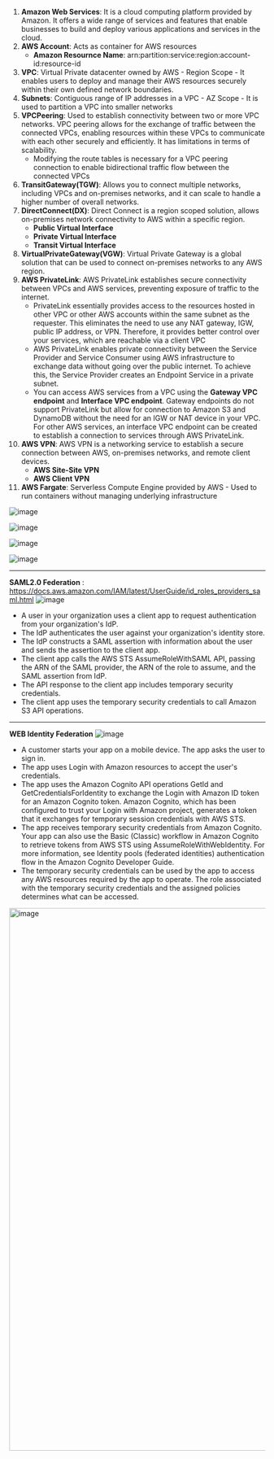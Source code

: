 
1. **Amazon Web Services**: It is a cloud computing platform provided by Amazon. It offers a wide range of services and features that enable businesses to build and deploy various applications and services in the cloud.
2. **AWS Account**: Acts as container for AWS resources
     - **Amazon Resournce Name**: arn:partition:service:region:account-id:resource-id
3. **VPC**: Virtual Private datacenter owned by AWS - Region Scope - It enables users to deploy and manage their AWS resources securely within their own defined network boundaries.
4. **Subnets**: Contiguous range of IP addresses in a VPC - AZ Scope - It is used to partition a VPC into smaller networks
5. **VPCPeering**:  Used to establish connectivity between two or more VPC networks. VPC peering allows for the exchange of traffic between the connected VPCs, enabling resources within these VPCs to communicate with each other securely and efficiently. It has limitations in terms of scalability.
     - Modifying the route tables is necessary for a VPC peering connection to enable bidirectional traffic flow between the connected VPCs
6. **TransitGateway(TGW)**: Allows you to connect multiple networks, including VPCs and on-premises networks, and it can scale to handle a higher number of overall networks.
7. **DirectConnect(DX)**: Direct Connect is a region scoped solution, allows on-premises network connectivity to AWS within a specific region.
   - **Public Virtual Interface**
   - **Private Virtual Interface**
   - **Transit Virtual Interface**
8. **VirtualPrivateGateway(VGW)**: Virtual Private Gateway is a global solution that can be used to connect on-premises networks to any AWS region.
9. **AWS PrivateLink**: AWS PrivateLink establishes secure connectivity between VPCs and AWS services, preventing exposure of traffic to the internet.
   - PrivateLink essentially provides access to the resources hosted in other VPC or other AWS accounts within the same subnet as the requester. This eliminates the need to use any NAT gateway, IGW, public IP address, or VPN. Therefore, it provides better control over your services, which are reachable via a client VPC
   - AWS PrivateLink enables private connectivity between the Service Provider and Service Consumer using AWS infrastructure to exchange data without going over the public internet. To achieve this, the Service Provider creates an Endpoint Service in a private subnet.
   - You can access AWS services from a VPC using the **Gateway VPC endpoint** and **Interface VPC endpoint**. Gateway endpoints do not support PrivateLink but allow for connection to Amazon S3 and DynamoDB without the need for an IGW or NAT device in your VPC. For other AWS services, an interface VPC endpoint can be created to establish a connection to services through AWS PrivateLink.
10. **AWS VPN**: AWS VPN is a networking service to establish a secure connection between AWS, on-premises networks, and remote client devices.
     - **AWS Site-Site VPN**
     - **AWS Client VPN**
11. **AWS Fargate**: Serverless Compute Engine provided by AWS - Used to run containers without managing underlying infrastructure

![image](https://github.com/cskarthik22/Notes/assets/38231831/5112b944-2c56-4f8b-96eb-d3eeb449f4dc)

![image](https://github.com/cskarthik22/Notes/assets/38231831/e13f5b3b-d4aa-4cfe-bf57-2840c242c8cb)

![image](https://github.com/cskarthik22/Notes/assets/38231831/102e1654-2879-4f15-a41a-4396ad3d4580)

![image](https://github.com/cskarthik22/Notes/assets/38231831/63235a62-b18d-4014-a958-901225bf0be4)

---
**SAML2.0 Federation** : https://docs.aws.amazon.com/IAM/latest/UserGuide/id_roles_providers_saml.html 
![image](https://github.com/cskarthik22/Notes/assets/38231831/9fce4b48-0d4c-4757-bbb2-801e660c7339)

- A user in your organization uses a client app to request authentication from your organization's IdP.
- The IdP authenticates the user against your organization's identity store.
- The IdP constructs a SAML assertion with information about the user and sends the assertion to the client app.
- The client app calls the AWS STS AssumeRoleWithSAML API, passing the ARN of the SAML provider, the ARN of the role to assume, and the SAML assertion from IdP.
- The API response to the client app includes temporary security credentials.
- The client app uses the temporary security credentials to call Amazon S3 API operations.

---
**WEB Identity Federation**
![image](https://github.com/cskarthik22/Notes/assets/38231831/fb5b2a45-04f2-49ae-8904-18e99ab16e3c)
- A customer starts your app on a mobile device. The app asks the user to sign in.
- The app uses Login with Amazon resources to accept the user's credentials.
- The app uses the Amazon Cognito API operations GetId and GetCredentialsForIdentity to exchange the Login with Amazon ID token for an Amazon Cognito token. Amazon Cognito, which has been configured to trust your Login with Amazon project, generates a token that it exchanges for temporary session credentials with AWS STS.
- The app receives temporary security credentials from Amazon Cognito. Your app can also use the Basic (Classic) workflow in Amazon Cognito to retrieve tokens from AWS STS using AssumeRoleWithWebIdentity. For more information, see Identity pools (federated identities) authentication flow in the Amazon Cognito Developer Guide.
- The temporary security credentials can be used by the app to access any AWS resources required by the app to operate. The role associated with the temporary security credentials and the assigned policies determines what can be accessed.

<img width="1067" alt="image" src="https://github.com/cskarthik22/Notes/assets/38231831/419331ab-157f-418b-8c3b-3ccb7d89c68f">

